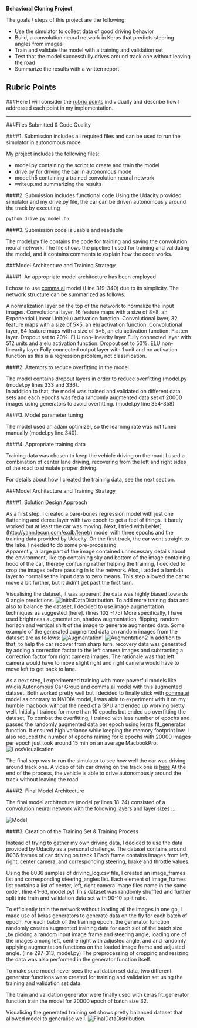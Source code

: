 **Behavioral Cloning Project**

The goals / steps of this project are the following:
* Use the simulator to collect data of good driving behavior
* Build, a convolution neural network in Keras that predicts steering angles from images
* Train and validate the model with a training and validation set
* Test that the model successfully drives around track one without leaving the road
* Summarize the results with a written report


[//]: # (Image References)

[InitialDataDistribution]: ./examples/InitialDataDistribution.png "Initial Data Distribution"
[FinalDataDistribution]: ./examples/FinalDataDistribution.png" "Final Data Distribution"
[Model]: ./examples/Model.png "Model"
[Augmentation1]: ./examples/Augmentation1.png "Augmentation Image"
[Augmentation2]: ./examples/Augmentation2.png "Augmentation Image"
[LossVisualisation]: ./examples/LossVisualisation.png "Loss Visualisation"
[Video]: ./output.mp4 "Track1"

## Rubric Points
###Here I will consider the [rubric points](https://review.udacity.com/#!/rubrics/432/view) individually and describe how I addressed each point in my implementation.  

---
###Files Submitted & Code Quality

####1. Submission includes all required files and can be used to run the simulator in autonomous mode

My project includes the following files:
* model.py containing the script to create and train the model
* drive.py for driving the car in autonomous mode
* model.h5 containing a trained convolution neural network 
* writeup.md  summarizing the results

####2. Submission includes functional code
Using the Udacity provided simulator and my drive.py file, the car can be driven autonomously around the track by executing 
```sh
python drive.py model.h5
```

####3. Submission code is usable and readable

The model.py file contains the code for training and saving the convolution neural network. The file shows the pipeline I used for training and validating the model, and it contains comments to explain how the code works.

###Model Architecture and Training Strategy

####1. An appropriate model architecture has been employed

I chose to use [comma.ai](https://github.com/commaai/research/blob/master/train_steering_model.py) model (Line 319-340) due to its simplicity. The network structure can be summarized as follows:

A normalization layer on the top of the network to normalize the input images.
Convolutional layer, 16 feature maps with a size of 8×8, an Exponential Linear Unit(elu) activation function.
Convolutional layer, 32 feature maps with a size of 5×5, an elu activation function.
Convolutional layer, 64 feature maps with a size of 5×5, an elu activation function.
Flatten layer.
Dropout set to 20%.
ELU non-linearity layer
Fully connected layer with 512 units and a elu activation function.
Dropout set to 50%.
ELU non-linearity layer
Fully connected output layer with 1 unit and no activation function as this is a regression problem, not classification.


####2. Attempts to reduce overfitting in the model

The model contains dropout layers in order to reduce overfitting (model.py (model.py lines 333 and 336).  
In addition to that, the model was trained and validated on different data sets and each epochs was fed a randomly augmented data set of 20000 images using generators to avoid overfitting. 
(model.py line 354-358)

####3. Model parameter tuning

The model used an adam optimizer, so the learning rate was not tuned manually (model.py line 340).

####4. Appropriate training data

Training data was chosen to keep the vehicle driving on the road. 
I used a combination of center lane driving, recovering from the left and right sides of the road to simulate proper driving. 

For details about how I created the training data, see the next section. 

###Model Architecture and Training Strategy

####1. Solution Design Approach

As a first step, I created a bare-bones regression model with just one flattening and  dense layer with two epoch to get a feel of things. It barely worked but at least the car was moving.
Next, I tried with  LeNet](http://yann.lecun.com/exdb/lenet/) model with three epochs and the training data provided by Udacity.
On the first track, the car went straight to the lake. I needed to do some pre-processing.  
Apparently, a large part of the image contained unnecessary details about the environment, like top containing sky and bottom of the image containing hood of the car, thereby confusing rather helping the training, I decided to crop the images before passing in to the network. Also,
I added a lambda layer to normalise the input data to zero means. This step allowed the car to move a bit further, but it didn't get past the first turn. 

Visualising the dataset, it was apparent the data was highly biased towards 0 angle predictions.
![InitialDataDistribution]. 
To add more training data and also to balance the dataset, I decided to use image augmentation techniques as suggested [here]. (lines 102 -175)
More specifically, I have used brightness augmentation, shadow augmentation, flipping, random horizon and vertical shift of the image to generate augmented data.
Some example of the generated augmented data on random images from the dataset are as follows:
![Augmentation1]
![Augmentation2]
In addition to that, to help the car recover from sharp turn, recovery data was generated by adding a correction factor to the left camera images and subtracting a correction factor fom right camera images.
The rationale was that left camera would have to move slight right and right camera would have to move left to get back to lane.                        

As a next step, I experimented training with more powerful models like [nVidia Autonomous Car Group](https://devblogs.nvidia.com/parallelforall/deep-learning-self-driving-cars/)  and comma.ai model with this augmented dataset.
Both worked pretty well but I decided to finally stick with [comma.ai](https://github.com/commaai/research/blob/master/train_steering_model.py) model as contrary to NVIDIA model, I was able to experiment with it on my humble macbook without the need of a GPU and ended up working pretty well.
Initially I trained for more than 10 epochs but ended up overfitting the dataset,  To combat the overfitting, I trained with less number of epochs and passed the randomly augmented data per epoch using keras fit_generator function. 
It ensured high variance while keeping the memory footprint low. I also reduced the number of epochs
raining for 6 epochs with 20000 images per epoch just took around 15 min on an average MacbookPro.
![LossVisualisation]

The final step was to run the simulator to see how well the car was driving around track one. A video of teh car driving on the track one is [here](./output.mp4)
At the end of the process, the vehicle is able to drive autonomously around the track without leaving the road.


####2. Final Model Architecture

The final model architecture (model.py lines 18-24) consisted of a convolution neural network with the following layers and layer sizes ...

![Model]

####3. Creation of the Training Set & Training Process

Instead of trying to gather my own driving data, I decided to use the data provided by Udacity as a personal challenge. 
The dataset contains around 8036 frames of car driving on track 1
Each frame contains images from left, right, center camera, and corresponding steering, brake and throttle values. 

Using the 8036 samples of driving_log.csv file, I created an image_frames list and corresponding steering_angles list. Each element of image_frames list contains a list of center, left, right camera image files name in the same order. (line 41-63, model.py)
This dataset was randomly shuffled and further split into train and validation data set with 90-10 split ratio.

To efficiently train the network without loading all the images in one go, I made use of keras generators to generate data on the fly for each batch of epoch.
For each batch of the training epoch, the generator function randomly creates augmented training data for each slot of the batch size
,by picking a random input image frame and steering angle, loading one of the images among left, centre right with adjusted angle,
and and randomly applying augmentation functions on the loaded image frame and adjusted angle. (line 297-313, model.py)
The preprocessing of cropping and resizing the data was also performed in the generator function itself.

To make sure model never sees the validation set data, two different generator functions were created for training and validation set
using the training and validation set data.

The train and validation generator were finally used with keras fit_generator function train the model for 20000 epoch of batch size 32.

Visualising the generated training set shows pretty balanced dataset that allowed model to generalise well.
![FinalDataDistribution]. 